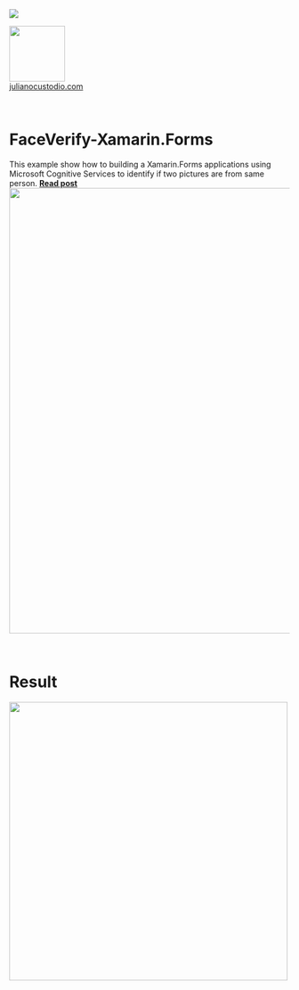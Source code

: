 
<image src="https://camo.githubusercontent.com/f13bbe855abf1e435732ed337f17d7d9e09657ad/68747470733a2f2f63686f6866692e76697375616c73747564696f2e636f6d2f5f617069732f7075626c69632f6275696c642f646566696e6974696f6e732f62396130313732632d303932362d343262382d616632662d3234393533393737336261352f31332f6261646765"/>



  <a href="http://julianocustodio.com" target="_blank"><image width="100px" src="https://julianocustodiosite.files.wordpress.com/2017/02/cropped-logojuliano.png?w=300&h=300&crop=1"/></a>
 <br/><a href="http://julianocustodio.com">julianocustodio.com</a>

 
<br/>


# FaceVerify-Xamarin.Forms
This example show how to building a Xamarin.Forms applications using Microsoft Cognitive Services to identify if two pictures are from same person.
<a href="https://julianocustodio.com/2018/03/23/face-verify/" target="_blank"><b> Read post</b></a></br> 
<a href="https://julianocustodio.com/2018/03/23/face-verify/">
<image width="800px" src="https://julianocustodiosite.files.wordpress.com/2018/03/wallidentify.png?w=768"/></a>

<br/>


# Result
<p>
  <image height="500px"src="https://julianocustodiosite.files.wordpress.com/2018/03/ezgif-com-gif-maker-8.gif?w=400&h=633"/>  
</p>

